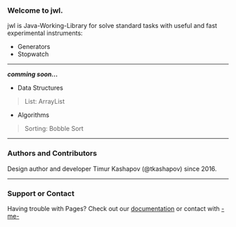 ### Welcome to jwl.
jwl is Java-Working-Library for solve standard tasks with useful and fast experimental instruments:
- Generators
- Stopwatch


***
_**comming soon...**_

- Data Structures
> List: ArrayList

- Algorithms
> Sorting: Bobble Sort

***
### Authors and Contributors
Design author and developer Timur Kashapov (@tkashapov) since 2016.

***
### Support or Contact
Having trouble with Pages? Check out our [documentation](https://help.github.com/timurkashapov/jwl) or contact with [-me-](https://github.com/timurkashapov) 

